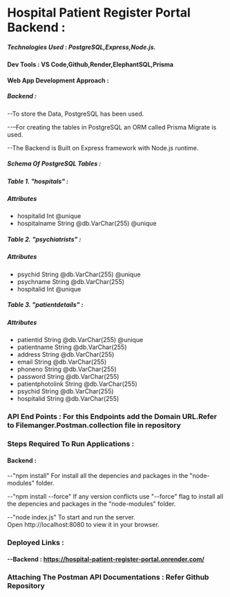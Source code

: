 # Hospital Patient Register Portal Backend :

##### Technologies Used : PostgreSQL,Express,Node.js.

#### Dev Tools : VS Code,Github,Render,ElephantSQL,Prisma

#### Web App Development Approach :

##### Backend :

--To store the Data, PostgreSQL has been used.

--–For creating the tables in PostgreSQL an ORM called Prisma Migrate is used. 

--The Backend is Built on Express framework with Node.js runtime.

#####  Schema Of PostgreSQL Tables :

##### Table 1. "hospitals" :
#####  Attributes 
 - hospitalid     Int       @unique
 - hospitalname   String    @db.VarChar(255) @unique

##### Table 2. "psychiatrists" :
#####  Attributes 
 - psychid           String    @db.VarChar(255) @unique
 - psychname         String    @db.VarChar(255)
 - hospitalid        Int       @unique

##### Table 3. "patientdetails" :
#####  Attributes 
 - patientid            String    @db.VarChar(255) @unique
 - patientname          String    @db.VarChar(255)
 - address              String    @db.VarChar(255)
 - email                String    @db.VarChar(255)
 - phoneno              String    @db.VarChar(255)
 - password             String    @db.VarChar(255)
 - patientphotolink     String    @db.VarChar(255)
 - psychid              String    @db.VarChar(255)
 - hospitalid           String    @db.VarChar(255)

### API End Points :  For this Endpoints add the Domain URL.Refer to Filemanger.Postman.collection file in repository


### Steps Required To Run Applications :

#### Backend :

--"npm install"
     For install all the depencies and packages in the "node-modules" folder.

--"npm install --force"
    If any version conflicts use "--force" flag to  install all the depencies and packages in the "node-modules" folder.

--"node index.js"
   To start and run the server.  
   Open http://localhost:8080 to view it in your browser.

### Deployed Links :

#### --Backend : https://hospital-patient-register-portal.onrender.com/

### Attaching The Postman API Documentations : Refer Github Repository

